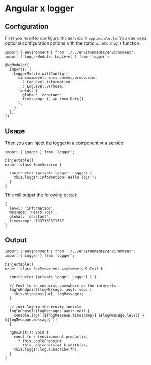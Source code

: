 # Angular x logger

## Configuration

First you need to configure the service in `app.module.ts`. You can pass optional configuration options with the static `withConfig()` function.

    import { environment } from './../environments/environment';
    import { LoggerModule, LogLevel } from 'logger';

    @NgModule({
      imports: [
        LoggerModule.withConfig({
          minimumLevel: environment.production
            ? LogLevel.information
            : LogLevel.verbose,
          fields: {
            global: 'constant',
            timestamp: () => +new Date(),
          },
        })
      ],
    })

## Usage

Then you can inject the logger in a component or a service:

    import { Logger } from 'logger';

    @Injectable()
    export class SomeService {
    
      constructor (private logger: Logger) {
        this.logger.information('Hello log!');
      }
    }

This will output the following object:

    {
      level: 'information',
      message: 'Hello log!',
      global: 'constant',
      timestamp: '1337133371337'
    }

## Output

    import { environment } from './../environments/environment';
    import { Logger } from 'logger';

    @Injectable()
    export class AppComponent implements OnInit {

      constructor (private logger: Logger) { }

      // Post to an endpoint somewhere on the internets
      logToEndpoint(logMessage: any): void {
        this.http.post(url, logMessage);
      }

      // Just log to the trusty console
      logToConsole(logMessage: any): void {
        console.log(`[${logMessage.timestamp}] ${logMessage.level} > ${logMessage.message}`);
      }

      ngOnInit(): void {
        const fn = (environment.production
          ? this.logToEndpoint
          : this.logToConsole).bind(this);
        this.logger.log.subscribe(fn);
      }
    }
    